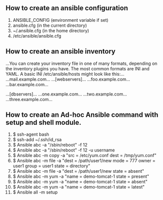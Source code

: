 ## How to create an ansible configuration
1. ANSIBLE_CONFIG (environment variable if set)
2. ansible.cfg (in the current directory)
3. ~/.ansible.cfg (in the home directory)
4. /etc/ansible/ansible.cfg

## How to create an ansible inventory
...You can create your inventory file in one of many formats, depending on the inventory plugins you have. The most common formats are INI and YAML. A basic INI /etc/ansible/hosts might look like this:...
...mail.example.com...
...[webservers]...
...foo.example.com...
...bar.example.com...

...[dbservers]...
...one.example.com...
...two.example.com...
...three.example.com...

## How to create an Ad-hoc Ansible command with setup and shell module.
1. $ ssh-agent bash 
2. $ ssh-add ~/.ssh/id_rsa 
3. $ Ansible abc -a "/sbin/reboot" -f 12
4. $ Ansible abc -a "/sbin/reboot" -f 12 -u username
5. $ Ansible abc -m copy -a "src = /etc/yum.conf dest = /tmp/yum.conf"
6. $ Ansible abc -m file -a "dest = /path/user1/new mode = 777 owner = user1 group = user1 state = directory" 
7. $ Ansible abc -m file -a "dest = /path/user1/new state = absent"
8. $ Ansible abc -m yum -a "name = demo-tomcat-1 state = present"
9. $ Ansible abc -m yum -a "name = demo-tomcat-1 state = absent" 
10. $ Ansible abc -m yum -a "name = demo-tomcat-1 state = latest" 
11. $ Ansible all -m setup 
